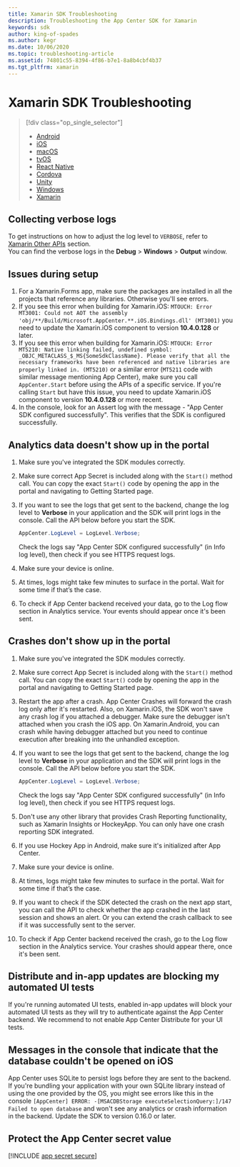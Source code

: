 ```yaml
---
title: Xamarin SDK Troubleshooting
description: Troubleshooting the App Center SDK for Xamarin
keywords: sdk
author: king-of-spades
ms.author: kegr
ms.date: 10/06/2020
ms.topic: troubleshooting-article
ms.assetid: 74801c55-8394-4f86-b7e1-8a8b4cbf4b37
ms.tgt_pltfrm: xamarin
---
```


# Xamarin SDK Troubleshooting

> [!div  class="op_single_selector"]
> * [Android](android.md)
> * [iOS](ios.md)
> * [macOS](macos.md)
> * [tvOS](tvOS.md)
> * [React Native](react-native.md)
> * [Cordova](cordova.md)
> * [Unity](unity.md)
> * [Windows](uwp.md)
> * [Xamarin](xamarin.md)

## Collecting verbose logs

To get instructions on how to adjust the log level to `VERBOSE`, refer to [Xamarin Other APIs](../other-apis/xamarin.md#adjust-the-log-level) section.  
You can find the verbose logs in the **Debug** > **Windows** > **Output** window.

## Issues during setup

1. For a Xamarin.Forms app, make sure the packages are installed in all the projects that reference any libraries. Otherwise you'll see errors.
2. If you see this error when building for Xamarin.iOS: `MTOUCH: Error MT3001: Could not AOT the assembly 'obj/**/Build/Microsoft.AppCenter.**.iOS.Bindings.dll' (MT3001)` you need to update the Xamarin.iOS component to version **10.4.0.128** or later.
3. If you see this error when building for Xamarin.iOS: `MTOUCH: Error MT5210: Native linking failed, undefined symbol: _OBJC_METACLASS_$_MS{SomeSdkClassName}. Please verify that all the necessary frameworks have been referenced and native libraries are properly linked in. (MT5210)` or a similar error (`MT5211` code with similar message mentioning App Center), make sure you call `AppCenter.Start` before using the APIs of a specific service. If you're calling `Start` but have this issue, you need to update Xamarin.iOS component to version **10.4.0.128** or more recent.
4. In the console, look for an Assert log with the message - "App Center SDK configured successfully". This verifies that the SDK is configured successfully.

## Analytics data doesn't show up in the portal

1. Make sure you've integrated the SDK modules correctly.
2. Make sure correct App Secret is included along with the `Start()` method call. You can copy the exact `Start()` code by opening the app in the portal and navigating to Getting Started page.
3. If you want to see the logs that get sent to the backend, change the log level to **Verbose** in your application and the SDK will print logs in the console. Call the API below before you start the SDK.

   ```csharp
   AppCenter.LogLevel = LogLevel.Verbose;
   ```

   Check the logs say "App Center SDK configured successfully" (in Info log level), then check if you see HTTPS request logs.

4. Make sure your device is online.
5. At times, logs might take few minutes to surface in the portal. Wait for some time if that’s the case.
6. To check if App Center backend received your data, go to the Log flow section in Analytics service. Your events should appear once it's been sent.

## Crashes don't show up in the portal

1. Make sure you've integrated the SDK modules correctly.
2. Make sure correct App Secret is included along with the `Start()` method call. You can copy the exact `Start()` code by opening the app in the portal and navigating to Getting Started page.
3. Restart the app after a crash. App Center Crashes will forward the crash log only after it's restarted. Also, on Xamarin.iOS, the SDK won't save any crash log if you attached a debugger. Make sure the debugger isn't attached when you crash the iOS app. On Xamarin.Android, you can crash while having debugger attached but you need to continue execution after breaking into the unhandled exception.
4. If you want to see the logs that get sent to the backend, change the log level to **Verbose** in your application and the SDK will print logs in the console. Call the API below before you start the SDK.

   ```csharp
   AppCenter.LogLevel = LogLevel.Verbose;
   ```

   Check the logs say "App Center SDK configured successfully" (in Info log level), then check if you see HTTPS request logs.

5. Don't use any other library that provides Crash Reporting functionality, such as Xamarin Insights or HockeyApp. You can only have one crash reporting SDK integrated.
6. If you use Hockey App in Android, make sure it's initialized after App Center.
7. Make sure your device is online.
8. At times, logs might take few minutes to surface in the portal. Wait for some time if that’s the case.
9. If you want to check if the SDK detected the crash on the next app start, you can call the API to check whether the app crashed in the last session and shows an alert. Or you can extend the crash callback to see if it was successfully sent to the server.
10. To check if App Center backend received the crash, go to the Log flow section in the Analytics service. Your crashes should appear there, once it's been sent.

## Distribute and in-app updates are blocking my automated UI tests

If you're running automated UI tests, enabled in-app updates will block your automated UI tests as they will try to authenticate against the App Center backend. We recommend to not enable App Center Distribute for your UI tests. 

## Messages in the console that indicate that the database couldn't be opened on iOS

App Center uses SQLite to persist logs before they are sent to the backend. If you're bundling your application with your own SQLite library instead of using the one provided by the OS, you might see errors like this in the console `[AppCenter] ERROR: -[MSACDBStorage executeSelectionQuery:]/147 Failed to open database` and won't see any analytics or crash information in the backend. Update the SDK to version 0.16.0 or later.

## Protect the App Center secret value

[!INCLUDE [app secret secure](../includes/app-secret-secure.md)]
